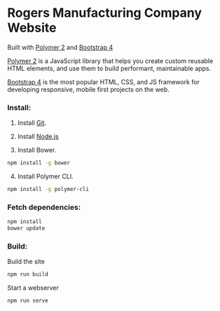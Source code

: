 # Rogers Manufacturing Company Website
Built with [Polymer 2](https://www.polymer-project.org/) and [Bootstrap 4](http://getbootstrap.com/)

[Polymer 2](https://www.polymer-project.org/) is a JavaScript library that helps you create custom reusable HTML elements, and use them to build performant, maintainable apps.

[Bootstrap 4](http://getbootstrap.com/) is the most popular HTML, CSS, and JS framework for developing responsive, mobile first projects on the web.

### Install:

1) Install [Git](https://git-scm.com/downloads).

2) Install [Node.js](https://nodejs.org/en/)

3) Install Bower.

```sh
npm install -g bower
```

4) Install Polymer CLI.

```sh
npm install -g polymer-cli
```

### Fetch dependencies:

```sh
npm install
bower update
```

### Build:

Build the site
```sh
npm run build
```

Start a webserver
```sh
npm run serve
```
